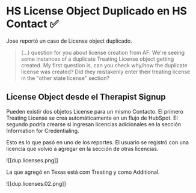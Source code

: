 # HS License Object Duplicado en HS Contact ✅

Jose reportó un caso de License object duplicado.

> (...) question for you about license creation from AF. We're seeing some instances of a duplicate Treating License object getting created.
> My first question is, can you check why/how the duplicate license was created? Did they mistakenly enter their treating license in the "other state license" section?

## License Object desde el Therapist Signup

Pueden existir dos objetos License para un mismo Contacto. El primero Treating License se crea automáticamente en un flujo de HubSpot. El segundo podría crearse si ingresan licencias adicionales en la sección Information for Credentialing.

Esto es lo que pasó en uno de los reportes. El usuario se registró con una licencia que volvió a agregar en la sección de otras licencias.

![[dup.licenses.png]]

La que agregó en Texas está com Treating y como Additional.

![[dup.licenses.02.png]]